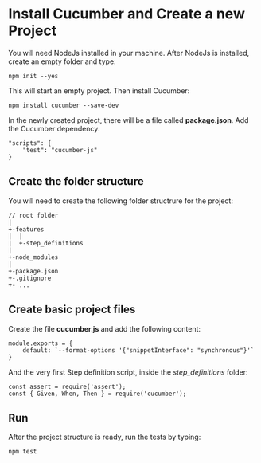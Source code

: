 # Install Cucumber and Create a new Project
You will need NodeJs installed in your machine. After NodeJs is installed, create an empty folder and type:

    npm init --yes


This will start an empty project. Then install Cucumber:

    npm install cucumber --save-dev

In the newly created project, there will be a file called **package.json**. Add the Cucumber dependency:

    "scripts": {
        "test": "cucumber-js"
    }

## Create the folder structure

You will need to create the following folder structrure for the project:

    // root folder
    |
    +-features
    |  |
    |  +-step_definitions
    |
    +-node_modules
    |
    +-package.json
    +-.gitignore
    +- ...

## Create basic project files
Create the file **cucumber.js** and add the following content:

    module.exports = {
        default: `--format-options '{"snippetInterface": "synchronous"}'`
    }

And the very first Step definition script, inside the *step_definitions* folder:


    const assert = require('assert');
    const { Given, When, Then } = require('cucumber');

## Run

After the project structure is ready, run the tests by typing:

    npm test